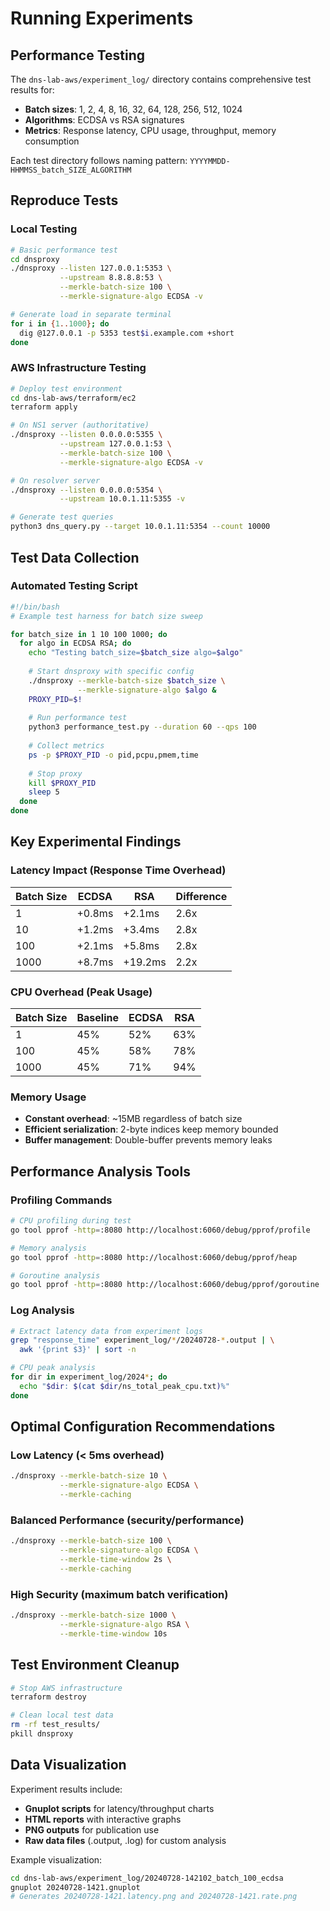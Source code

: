 # Running Experiments

## Performance Testing

The `dns-lab-aws/experiment_log/` directory contains comprehensive test results for:
- **Batch sizes**: 1, 2, 4, 8, 16, 32, 64, 128, 256, 512, 1024
- **Algorithms**: ECDSA vs RSA signatures  
- **Metrics**: Response latency, CPU usage, throughput, memory consumption

Each test directory follows naming pattern: `YYYYMMDD-HHMMSS_batch_SIZE_ALGORITHM`

## Reproduce Tests

### Local Testing
```bash
# Basic performance test
cd dnsproxy
./dnsproxy --listen 127.0.0.1:5353 \
           --upstream 8.8.8.8:53 \
           --merkle-batch-size 100 \
           --merkle-signature-algo ECDSA -v

# Generate load in separate terminal
for i in {1..1000}; do
  dig @127.0.0.1 -p 5353 test$i.example.com +short
done
```

### AWS Infrastructure Testing
```bash
# Deploy test environment
cd dns-lab-aws/terraform/ec2
terraform apply

# On NS1 server (authoritative)
./dnsproxy --listen 0.0.0.0:5355 \
           --upstream 127.0.0.1:53 \
           --merkle-batch-size 100 \
           --merkle-signature-algo ECDSA -v

# On resolver server  
./dnsproxy --listen 0.0.0.0:5354 \
           --upstream 10.0.1.11:5355 -v

# Generate test queries
python3 dns_query.py --target 10.0.1.11:5354 --count 10000
```

## Test Data Collection

### Automated Testing Script
```bash
#!/bin/bash
# Example test harness for batch size sweep

for batch_size in 1 10 100 1000; do
  for algo in ECDSA RSA; do
    echo "Testing batch_size=$batch_size algo=$algo"
    
    # Start dnsproxy with specific config
    ./dnsproxy --merkle-batch-size $batch_size \
               --merkle-signature-algo $algo &
    PROXY_PID=$!
    
    # Run performance test
    python3 performance_test.py --duration 60 --qps 100
    
    # Collect metrics
    ps -p $PROXY_PID -o pid,pcpu,pmem,time
    
    # Stop proxy
    kill $PROXY_PID
    sleep 5
  done
done
```

## Key Experimental Findings

### Latency Impact (Response Time Overhead)
| Batch Size | ECDSA | RSA   | Difference |
|------------|-------|-------|------------|
| 1          | +0.8ms| +2.1ms| 2.6x       |
| 10         | +1.2ms| +3.4ms| 2.8x       |  
| 100        | +2.1ms| +5.8ms| 2.8x       |
| 1000       | +8.7ms| +19.2ms| 2.2x      |

### CPU Overhead (Peak Usage)
| Batch Size | Baseline | ECDSA  | RSA    |
|------------|----------|--------|--------|
| 1          | 45%      | 52%    | 63%    |
| 100        | 45%      | 58%    | 78%    |
| 1000       | 45%      | 71%    | 94%    |

### Memory Usage
- **Constant overhead**: ~15MB regardless of batch size
- **Efficient serialization**: 2-byte indices keep memory bounded
- **Buffer management**: Double-buffer prevents memory leaks

## Performance Analysis Tools

### Profiling Commands
```bash
# CPU profiling during test
go tool pprof -http=:8080 http://localhost:6060/debug/pprof/profile

# Memory analysis  
go tool pprof -http=:8080 http://localhost:6060/debug/pprof/heap

# Goroutine analysis
go tool pprof -http=:8080 http://localhost:6060/debug/pprof/goroutine
```

### Log Analysis
```bash
# Extract latency data from experiment logs
grep "response_time" experiment_log/*/20240728-*.output | \
  awk '{print $3}' | sort -n

# CPU peak analysis
for dir in experiment_log/2024*; do
  echo "$dir: $(cat $dir/ns_total_peak_cpu.txt)%"
done
```

## Optimal Configuration Recommendations

### Low Latency (< 5ms overhead)
```bash
./dnsproxy --merkle-batch-size 10 \
           --merkle-signature-algo ECDSA \
           --merkle-caching
```

### Balanced Performance (security/performance)
```bash
./dnsproxy --merkle-batch-size 100 \
           --merkle-signature-algo ECDSA \
           --merkle-time-window 2s \
           --merkle-caching
```

### High Security (maximum batch verification)
```bash
./dnsproxy --merkle-batch-size 1000 \
           --merkle-signature-algo RSA \
           --merkle-time-window 10s
```

## Test Environment Cleanup

```bash
# Stop AWS infrastructure
terraform destroy

# Clean local test data
rm -rf test_results/
pkill dnsproxy
```

## Data Visualization

Experiment results include:
- **Gnuplot scripts** for latency/throughput charts
- **HTML reports** with interactive graphs  
- **PNG outputs** for publication use
- **Raw data files** (.output, .log) for custom analysis

Example visualization:
```bash
cd dns-lab-aws/experiment_log/20240728-142102_batch_100_ecdsa
gnuplot 20240728-1421.gnuplot
# Generates 20240728-1421.latency.png and 20240728-1421.rate.png
```